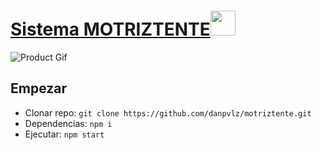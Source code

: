 # [Sistema MOTRIZTENTE](https://danpvlz.github.io/motriztente)<img src="https://github.com/creativetimofficial/public-assets/blob/master/logos/react-logo.jpg?raw=true" width="40" height="40" />


![Product Gif](/src/assets/img/theme/producto-gif.gif)

## Empezar

- Clonar repo: `git clone https://github.com/danpvlz/motriztente.git`
- Dependencias: `npm i`
- Ejecutar: `npm start`
